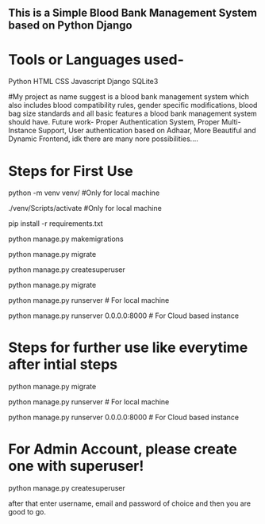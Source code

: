 ## This is a Simple Blood Bank Management System based on Python Django
# Tools or Languages used-
Python
HTML
CSS
Javascript
Django
SQLite3

#My project as name suggest is a blood bank management system which also includes blood compatibility rules, gender specific modifications, blood bag size standards and all basic features a blood bank management system should have. Future work- Proper Authentication System, Proper Multi-Instance Support, User authentication based on Adhaar, More Beautiful and Dynamic Frontend, idk there are many nore possibilities....

# Steps for First Use

python -m venv venv/      #Only for local machine

./venv/Scripts/activate      #Only for local machine

pip install -r requirements.txt

python manage.py makemigrations

python manage.py migrate

python manage.py createsuperuser

python manage.py migrate

python manage.py runserver   # For local machine

python manage.py runserver 0.0.0.0:8000 # For Cloud based instance



# Steps for further use like everytime after intial steps

python manage.py migrate

python manage.py runserver   # For local machine

python manage.py runserver 0.0.0.0:8000 # For Cloud based instance




# For Admin Account, please create one with superuser!

python manage.py createsuperuser

after that enter username, email and password of choice and then you are good to go.
